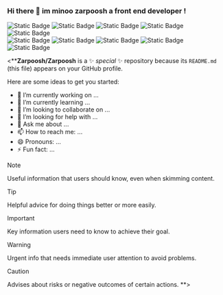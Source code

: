 ### Hi there 👋 im minoo zarpoosh a front end developer !

<a><img alt="Static Badge" src="https://img.shields.io/badge/React%20js-ff0000"></a>
<a><img alt="Static Badge" src="https://img.shields.io/badge/Javascript-ff9000"><a/>
<a><img alt="Static Badge" src="https://img.shields.io/badge/Material%20UI-e9ff00"></a>
<a><img alt="Static Badge" src="https://img.shields.io/badge/Responsive%20development-3bff00"></a>
<a><img alt="Static Badge" src="https://img.shields.io/badge/Tailwind%20CSS-00d4ff"></a>
<br>
<a><img alt="Static Badge" src="https://img.shields.io/badge/Bootstrap%204&5-0008ff"></a>
<a><img alt="Static Badge" src="https://img.shields.io/badge/HTML5-6100ff"><a/>
<a><img alt="Static Badge" src="https://img.shields.io/badge/CSS3-fa00ff"></a>
<a><img alt="Static Badge" src="https://img.shields.io/badge/Git-ff009d"></a>
<a><img alt="Static Badge" src="https://img.shields.io/badge/Linux (Ubuntu)-00ff90"></a>





<****Zarpoosh/Zarpoosh** is a ✨ _special_ ✨ repository because its `README.md` (this file) appears on your GitHub profile.

Here are some ideas to get you started:

- 🔭 I’m currently working on ...
- 🌱 I’m currently learning ...
- 👯 I’m looking to collaborate on ...
- 🤔 I’m looking for help with ...
- 💬 Ask me about ...
- 📫 How to reach me: ...
- 😄 Pronouns: ...
- ⚡ Fun fact: ...


> [!NOTE]
> Useful information that users should know, even when skimming content.

> [!TIP]
> Helpful advice for doing things better or more easily.

> [!IMPORTANT]
> Key information users need to know to achieve their goal.

> [!WARNING]
> Urgent info that needs immediate user attention to avoid problems.

> [!CAUTION]
> Advises about risks or negative outcomes of certain actions.
**>
